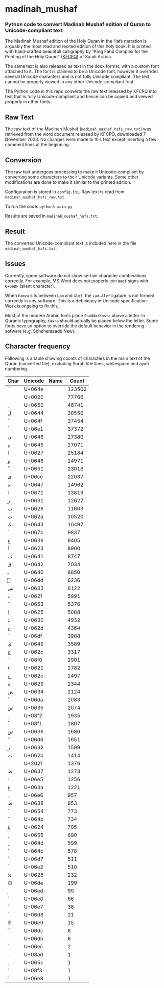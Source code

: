 # madinah_mushaf
### Python code to convert Madinah Mushaf edition of Quran to Unicode-compliant text

The Madinah Mushaf edition of the Holy Quran in the Hafs narration is arguably the most read and recited edition of this holy book. It is printed with hand-crafted beautifull calligraphy by "King Fahd Complex for the Printing of the Holy Quran" ([KFCPQ](https://dm.qurancomplex.gov.sa/en/)) of Saudi Arabia.

The same text is also released as text in the docx format, with a custom font attached to it. The font is claimed to be a Unicode font, however it overrides several Unicode characters and is not fully Unicode compliant. The text cannot be properly viewed in any other Unicode-compliant font.

The Python code in this repo converts the raw text released by KFCPQ into text that is fully Unicode-compliant and hence can be copied and viewed properly in other fonts.

## Raw Text
The raw text of the Madinah Mushaf (`madinah_mushaf_hafs_raw.txt`) was retrieved from the word document released by KFCPQ, downloaded 7 November 2023. No changes were made to this text except inserting a few comment lines at the beginning.

## Conversion
The raw text undergoes processing to make it Unicode-compliant by converting some characters to their Unicode variants. Some other modifications are done to make it similar to the printed edition.

Configuration is stored in `config.ini`. Raw text is read from `madinah_mushaf_hafs_raw.txt`.

To run the code:
`python3 main.py`

Results are saved in `madinah_mushaf_hafs.txt`.

## Result
The converted Unicode-compliant text is included here in the file `madinah_mushaf_hafs.txt`.

## Issues
Currently, some software do not show certain character combinations correctly. For example, MS Word does not properly join `Waqf` signs with `U+06DF` (silent character).

When `Hamza` sits between `Lam` and `Alef`, the `Lam-Alef` ligature is not formed correctly in any software. This is a deficiency in Unicode specification. Work is ongoing to fix this.

Most of the modern Arabic fonts place `Shadda+Kasra` above a letter. In Quranic typography, `Kasra` should actually be placed below the letter. Some fonts have an option to override the default behavior in the rendering sofware (e.g. Scheherazade New).

## Character frequency
Following is a table showing counts of characters in the main text of the Quran (converted file), excluding Surah title lines, whitespace and ayah numbering.

| Char | Unicode | Name | Count |
| ---- | ------- | ---- | ----- |
| َ | U+064e |  | 123502 |
|   | U+0020 |  | 77766 |
| ِ | U+0650 |  | 46741 |
| ل | U+0644 |  | 38550 |
| ُ | U+064f |  | 37454 |
| ۡ | U+06e1 |  | 37372 |
| ن | U+0646 |  | 27380 |
| م | U+0645 |  | 27071 |
| ا | U+0627 |  | 25184 |
| و | U+0648 |  | 24971 |
| ّ | U+0651 |  | 23016 |
| ی | U+06cc |  | 22037 |
| ه | U+0647 |  | 14962 |
| ٱ | U+0671 |  | 13819 |
| ر | U+0631 |  | 12627 |
| ب | U+0628 |  | 11603 |
| ت | U+062a |  | 10520 |
| ك | U+0643 |  | 10497 |
| ٰ | U+0670 |  | 9837 |
| ع | U+0639 |  | 9405 |
| أ | U+0623 |  | 8900 |
| ف | U+0641 |  | 8747 |
| ق | U+0642 |  | 7034 |
| ـ | U+0640 |  | 6850 |
| ۝ | U+06dd |  | 6236 |
| س | U+0633 |  | 6122 |
| د | U+062f |  | 5991 |
| ٓ | U+0653 |  | 5376 |
| إ | U+0625 |  | 5088 |
| ذ | U+0630 |  | 4932 |
| ح | U+062d |  | 4364 |
| ۟ | U+06df |  | 3988 |
| ى | U+0649 |  | 3589 |
| ج | U+062c |  | 3317 |
| ࣰ | U+08f0 |  | 2901 |
| ء | U+0621 |  | 2782 |
| خ | U+062e |  | 2497 |
| ة | U+0629 |  | 2344 |
| ش | U+0634 |  | 2124 |
| ۚ | U+06da |  | 2083 |
| ص | U+0635 |  | 2074 |
| ࣲ | U+08f2 |  | 1935 |
| ࣱ | U+08f1 |  | 1807 |
| ض | U+0636 |  | 1686 |
| ۖ | U+06d6 |  | 1651 |
| ز | U+0632 |  | 1599 |
| ث | U+062b |  | 1414 |
|   | U+202f |  | 1376 |
| ط | U+0637 |  | 1273 |
| ۥ | U+06e5 |  | 1256 |
| غ | U+063a |  | 1221 |
| ۦ | U+06e6 |  | 957 |
| ظ | U+0638 |  | 853 |
| ٔ | U+0654 |  | 773 |
| ً | U+064b |  | 734 |
| ؤ | U+0624 |  | 705 |
| ٕ | U+0655 |  | 690 |
| ٍ | U+064d |  | 599 |
| ٌ | U+064c |  | 578 |
| ۗ | U+06d7 |  | 511 |
| ۢ | U+06e2 |  | 510 |
| ئ | U+0626 |  | 232 |
| ۞ | U+06de |  | 199 |
| ۭ | U+06ed |  | 99 |
| ۠ | U+06e0 |  | 66 |
| ۧ | U+06e7 |  | 38 |
| ۘ | U+06d8 |  | 21 |
| ۩ | U+06e9 |  | 15 |
| ۜ | U+06dc |  | 8 |
| ۛ | U+06db |  | 6 |
| ۬ | U+06ec |  | 2 |
| ࢭ | U+08ad |  | 1 
| ٜ | U+065c |  | 1 |
| ࣳ | U+08f3 |  | 1 |
| ۨ | U+06e8 |  | 1 |
